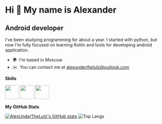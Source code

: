 Hi 👋 My name is Alexander
==========================

Android developer 
----------------------

I've been studying programming for about a year. I started with python, but now I'm fully focused on learning Kotlin and tools for developing android application.

*   🌍  I'm based in Moscow
*   ✉️  You can contact me at [alexunderthelulz@outlook.com](mailto:alexunderthelulz@outlook.com) 

<b>Skills</b>


<img src="https://cdn.jsdelivr.net/gh/devicons/devicon@latest/icons/android/android-plain.svg" 
  height="45" witgh="45"/>
<img src="https://cdn.jsdelivr.net/gh/devicons/devicon@latest/icons/androidstudio/androidstudio-original.svg" 
  height="45" witgh="45"/>
<img src="https://cdn.jsdelivr.net/gh/devicons/devicon@latest/icons/kotlin/kotlin-original.svg" 
  height="45" witgh="45"/>
          
          

<b>My GitHub Stats</b>

<a href="http://www.github.com/AlexUnderTheLulz"><img src="https://github-readme-stats.vercel.app/api?username=AlexUnderTheLulz&show_icons=true&hide=&count_private=true&title_color=0891b2&text_color=ffffff&icon_color=0891b2&bg_color=1a1b27&hide_border=false&show_icons=true" alt="AlexUnderTheLulz's GitHub stats" /></a>
![Top Langs](https://github-readme-stats-git-masterrstaa-rickstaa.vercel.app/api/top-langs/?username=AlexUnderTheLulz&bg_color=1a1b27)

